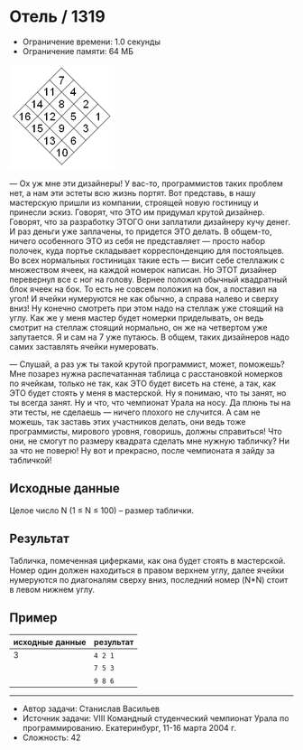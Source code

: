 # Отель / 1319

* Ограничение времени: 1.0 секунды
* Ограничение памяти: 64 МБ

![изображение полки](problem-img.bmp)

— Ох уж мне эти дизайнеры! У вас-то, программистов таких проблем нет, а нам эти эстеты всю жизнь портят. Вот представь, в нашу мастерскую пришли из компании, строящей новую гостиницу и принесли эскиз. Говорят, что ЭТО им придумал крутой дизайнер. Говорят, что за разработку ЭТОГО они заплатили дизайнеру кучу денег. И раз деньги уже заплачены, то придется ЭТО делать. В общем-то, ничего особенного ЭТО из себя не представляет — просто набор полочек, куда портье складывает корреспонденцию для постояльцев. Во всех нормальных гостиницах такие есть — висит себе стеллажик с множеством ячеек, на каждой номерок написан. Но ЭТОТ дизайнер перевернул все с ног на голову. Вернее положил обычный квадратный блок ячеек на бок. То есть не совсем положил на бок, а поставил на угол! И ячейки нумеруются не как обычно, а справа налево и сверху вниз! Ну конечно смотреть при этом надо на стеллаж уже стоящий на углу. Как же у меня мастер будет номерки приделывать, он ведь смотрит на стеллаж стоящий нормально, он же на четвертом уже запутается. Я и сам на 7 уже путаюсь. В общем, таких дизайнеров надо самих заставлять ячейки нумеровать.

— Слушай, а раз уж ты такой крутой программист, может, поможешь? Мне позарез нужна распечатанная таблица с расстановкой номерков по ячейкам, только не так, как ЭТО будет висеть на стене, а так, как ЭТО будет стоять у меня в мастерской. Ну я понимаю, что ты занят, но ты всегда занят. Ну и что, что чемпионат Урала на носу. Да плюнь ты на эти тесты, не сделаешь — ничего плохого не случится. А сам не можешь, так заставь этих участников делать, они ведь тоже программисты, мирового уровня, говоришь, должны справиться! Что они, не смогут по размеру квадрата сделать мне нужную табличку? Ни за что не поверю! Ну вот и прекрасно, после чемпионата я зайду за табличкой!

## Исходные данные

Целое число N (1 ≤ N ≤ 100) – размер таблички.

## Результат

Табличка, помеченная циферками, как она будет стоять в мастерской. Номер один должен находиться в правом верхнем углу, далее ячейки нумеруются по диагоналям сверху вниз, последний номер (N*N) стоит в левом нижнем углу.

## Пример

| исходные данные | результат |
| --------------- | --------- |
| 3               | `4 2 1`   |
|                 | `7 5 3`   |
|                 | `9 8 6`   |

---

* Автор задачи: Станислав Васильев
* Источник задачи: VIII Командный студенческий чемпионат Урала по программированию. Екатеринбург, 11-16 марта 2004 г.
* Сложность: 42